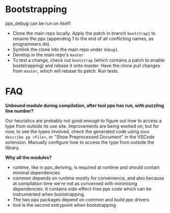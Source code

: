 
# Bootstrapping

ppx_debug can be run on itself:

- Clone the main repo locally. Apply the patch in branch `bootstrap1` to rename the ppx (appending 1 to the end of all conflicting names, as programmers do).
- Symlink the clone into the main repo under `debug1`.
- Develop in the main repo's `master`
- To test a change, check out `bootstrap` (which contains a patch to enable bootstrapping) and rebase it onto master. Have the clone pull changes from `master`, which will rebase its patch. Run tests.

# FAQ

**Unbound module during compilation, after tool ppx has run, with puzzling line number?**

Our heuristics are probably not good enough to figure out how to access a type from outside its use site. Improvements are being worked on, but for now, to see the types involved, check the generated code using `dune describe pp <file>`, or "Show Preprocessed Document" in the VSCode extension. Manually configure how to access the type from outside the library.

**Why all the modules?**

- runtime, like in ppx_deriving, is required at runtime and should contain minimal dependencies
- common depends on runtime mostly for convenience, and also because at compilation time we're not as concerned with minimising dependencies. It contains side-effect-free ppx code which can be instrumented when bootstrapping.
- The two ppx packages depend on common and build ppx drivers
- tool is the second entrypoint when bootstrapping
